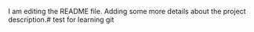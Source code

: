 I am editing the README file. Adding some more details about the project description.# test
for learning git
